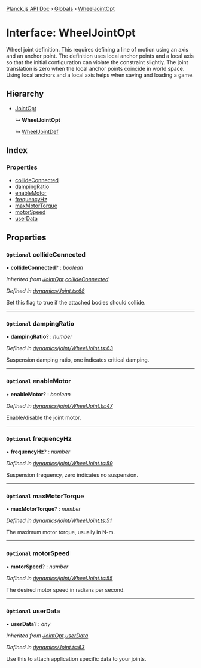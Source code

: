 [Planck.js API Doc](../README.md) › [Globals](../globals.md) › [WheelJointOpt](wheeljointopt.md)

# Interface: WheelJointOpt

Wheel joint definition. This requires defining a line of motion using an axis
and an anchor point. The definition uses local anchor points and a local axis
so that the initial configuration can violate the constraint slightly. The
joint translation is zero when the local anchor points coincide in world
space. Using local anchors and a local axis helps when saving and loading a
game.

## Hierarchy

* [JointOpt](jointopt.md)

  ↳ **WheelJointOpt**

  ↳ [WheelJointDef](wheeljointdef.md)

## Index

### Properties

* [collideConnected](wheeljointopt.md#optional-collideconnected)
* [dampingRatio](wheeljointopt.md#optional-dampingratio)
* [enableMotor](wheeljointopt.md#optional-enablemotor)
* [frequencyHz](wheeljointopt.md#optional-frequencyhz)
* [maxMotorTorque](wheeljointopt.md#optional-maxmotortorque)
* [motorSpeed](wheeljointopt.md#optional-motorspeed)
* [userData](wheeljointopt.md#optional-userdata)

## Properties

### `Optional` collideConnected

• **collideConnected**? : *boolean*

*Inherited from [JointOpt](jointopt.md).[collideConnected](jointopt.md#optional-collideconnected)*

*Defined in [dynamics/Joint.ts:68](https://github.com/shakiba/planck.js/blob/8127f05/src/dynamics/Joint.ts#L68)*

Set this flag to true if the attached bodies
should collide.

___

### `Optional` dampingRatio

• **dampingRatio**? : *number*

*Defined in [dynamics/joint/WheelJoint.ts:63](https://github.com/shakiba/planck.js/blob/8127f05/src/dynamics/joint/WheelJoint.ts#L63)*

Suspension damping ratio, one indicates critical damping.

___

### `Optional` enableMotor

• **enableMotor**? : *boolean*

*Defined in [dynamics/joint/WheelJoint.ts:47](https://github.com/shakiba/planck.js/blob/8127f05/src/dynamics/joint/WheelJoint.ts#L47)*

Enable/disable the joint motor.

___

### `Optional` frequencyHz

• **frequencyHz**? : *number*

*Defined in [dynamics/joint/WheelJoint.ts:59](https://github.com/shakiba/planck.js/blob/8127f05/src/dynamics/joint/WheelJoint.ts#L59)*

Suspension frequency, zero indicates no suspension.

___

### `Optional` maxMotorTorque

• **maxMotorTorque**? : *number*

*Defined in [dynamics/joint/WheelJoint.ts:51](https://github.com/shakiba/planck.js/blob/8127f05/src/dynamics/joint/WheelJoint.ts#L51)*

The maximum motor torque, usually in N-m.

___

### `Optional` motorSpeed

• **motorSpeed**? : *number*

*Defined in [dynamics/joint/WheelJoint.ts:55](https://github.com/shakiba/planck.js/blob/8127f05/src/dynamics/joint/WheelJoint.ts#L55)*

The desired motor speed in radians per second.

___

### `Optional` userData

• **userData**? : *any*

*Inherited from [JointOpt](jointopt.md).[userData](jointopt.md#optional-userdata)*

*Defined in [dynamics/Joint.ts:63](https://github.com/shakiba/planck.js/blob/8127f05/src/dynamics/Joint.ts#L63)*

Use this to attach application specific data to your joints.
